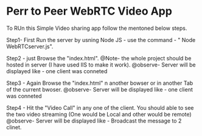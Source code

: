 #  Perr to Peer WebRTC Video App
To RUn this Simple Video sharing app follow the mentoned below steps.

Step1- First Run the server by usning Node JS - use the command - " Node WebRTCserver.js".

Step2 - just Browse the "index.html". 
@Note- the whole project should be hosted in server (I have used IIS to make it work).
@observe- Server will be displayed like - one client was conneted

Step3 - Again Browse the "index.html" n another bowser or in another Tab of the current bwoser.
@observe- Server will be displayed like - one client was conneted

Step4 - Hit the "Video Call" in any one of the client.
       You should able to see the two video streaming (One would be Local and other would be remote)
@observe- Server will be displayed like - Broadcast the message to 2 clinet.




